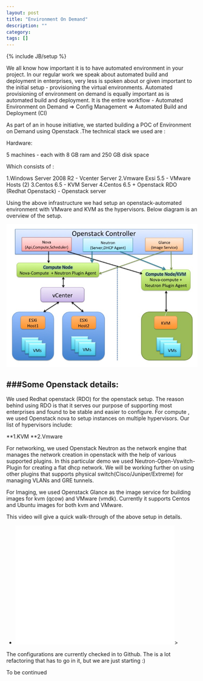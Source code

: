 ```yaml
---
layout: post
title: "Environment On Demand"
description: ""
category: 
tags: []
---
```

{% include JB/setup %}

We all know how important it is to have automated environment in your project. In our regular work we speak about automated build and deployment in enterprises, very less is spoken about or given important to the initial setup - provisioning the virtual environments. Automated provisioning of environment on demand is equally important as is automated build and deployment. It is the entire workflow - Automated Environment on Demand => Config Management => Automated Build and Deployment (CI)

As part of an in house initiative, we started building a POC of Environment on Demand using Openstack .The technical stack we used are :

Hardware:

5 machines - each with 8 GB ram and 250 GB disk space

Which consists of :

1.Windows Server 2008 R2 - Vcenter Server
2.Vmware Exsi 5.5 - VMware Hosts (2)
3.Centos 6.5 - KVM Server
4.Centos 6.5 + Openstack RDO (Redhat Openstack) - Openstack server

Using the above infrastructure we had setup an openstack-automated environment with VMware and KVM as the hypervisors. Below diagram is an overview of the setup.


![screenshot1](/images/Slide1.jpg)


###Some Openstack details:
--------------------------

We used Redhat openstack (RDO) for the openstack setup. The reason behind using RDO is that it serves our purpose of supporting most enterprises and found to be stable and easier to configure.
For compute , we used Openstack nova to setup instances on multiple hypervisors. Our list of hypervisors include:

**1.KVM
**2.Vmware

For networking, we used Openstack Neutron as the network engine that manages the network creation in openstack with the help of various supported plugins. In this particular demo we used Neutron-Open-Vswitch-Plugin for creating a flat dhcp network. 
We will be working further on using other plugins that supports physical switch(Cisco/Juniper/Extreme) for managing VLANs and GRE tunnels.

For Imaging, we used Openstack Glance as the image service for building images for kvm (qcow) and VMware (vmdk). Currently it supports Centos and Ubuntu images for both kvm and VMware.

This video will give a quick walk-through of the above setup in details. 
<ul>
  <li>
  <iframe width="420" height="315" src="//www.youtube.com/embed/TlHS8e44BEo" frameborder="0" allowfullscreen></iframe>>
</li>
</ul>


The configurations are currently checked in to Github. The is a lot refactoring that has to go in it, but we are just starting :)

To be continued 
